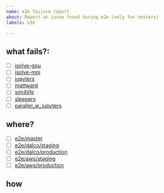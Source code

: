 ```yaml
---
name: e2e failure report
about: Report an issue found during e2e (only for testers)
labels: e2e

---
```


## what fails?:
  - [ ] [isolve-gpu]
  - [ ] [isolve-mpi]
  - [ ] [jupyters]
  - [ ] [mattward]
  - [ ] [sim4life]
  - [ ] [sleepers]
  - [ ] [parallel_w_jupyters]

  ## where?
  - [ ] [e2e/master]
  - [ ] [e2e/dalco/staging]
  - [ ] [e2e/dalco/production]
  - [ ] [e2e/aws/staging]
  - [ ] [e2e/aws/production]

## how

<!--describe details here -->





<!--Keep references at the bottom -->

[e2e/master]:https://git.speag.com/oSparc/e2e-testing/-/pipelines?page=1&scope=all&ref=master
[e2e/dalco/staging]:https://git.speag.com/oSparc/e2e-testing/-/pipelines?page=1&scope=all&ref=staging
[e2e/dalco/production]:https://git.speag.com/oSparc/e2e-testing/-/pipelines?page=1&scope=all&ref=production
[e2e/aws/staging]:https://git.speag.com/oSparc/e2e-testing/-/pipelines?page=1&scope=all&ref=staging_aws
[e2e/aws/production]:https://git.speag.com/oSparc/e2e-testing/-/pipelines?page=1&scope=all&ref=production_aws

[isolve-gpu]:https://github.com/ITISFoundation/osparc-simcore/blob/master/tests/e2e/tutorials/isolve-gpu.js
[isolve-mpi]:https://github.com/ITISFoundation/osparc-simcore/blob/master/tests/e2e/tutorials/isolve-mpi.js
[jupyters]:https://github.com/ITISFoundation/osparc-simcore/blob/master/tests/e2e/tutorials/jupyters.js
[mattward]:https://github.com/ITISFoundation/osparc-simcore/blob/master/tests/e2e/tutorials/mattward.js
[sim4life]:https://github.com/ITISFoundation/osparc-simcore/blob/master/tests/e2e/tutorials/sim4life.js
[sleepers]:https://github.com/ITISFoundation/osparc-simcore/blob/master/tests/e2e/tutorials/sleepers.js
[parallel_w_jupyters]:https://github.com/ITISFoundation/osparc-simcore/blob/master/tests/e2e/tutorials/jupyters.js
